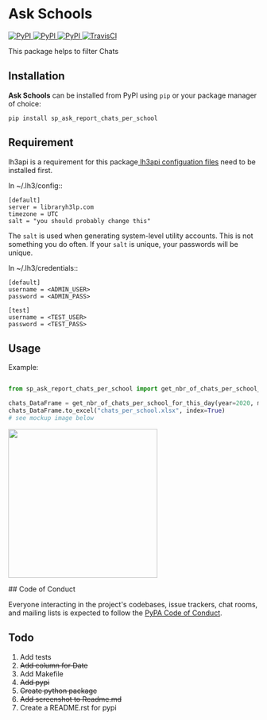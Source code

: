 # Ask Schools

[
![PyPI](https://img.shields.io/pypi/v/sp_ask_report_chats_per_school.svg)
![PyPI](https://img.shields.io/pypi/pyversions/sp_ask_report_chats_per_school.svg)
![PyPI](https://img.shields.io/github/license/guinslym/sp_ask_report_chats_per_school.svg)
](https://pypi.org/project/sp_ask_report_chats_per_school/)
[![TravisCI](https://travis-ci.org/guinslym/sp_ask_report_chats_per_school.svg?branch=master)](https://travis-ci.org/guinslym/sp_ask_report_chats_per_school)


This package helps to filter Chats


## Installation

**Ask Schools** can be installed from PyPI using `pip` or your package manager of choice:

```
pip install sp_ask_report_chats_per_school
```

## Requirement

lh3api is a requirement for this package[ lh3api configuation files](https://gitlab.com/libraryh3lp/libraryh3lp-sdk-python/) need to be installed first.


In ~/.lh3/config::

    [default]
    server = libraryh3lp.com
    timezone = UTC
    salt = "you should probably change this"

The `salt` is used when generating system-level utility accounts.
This is not something you do often.  If your `salt` is unique, your
passwords will be unique.

In ~/.lh3/credentials::

    [default]
    username = <ADMIN_USER>
    password = <ADMIN_PASS>

    [test]
    username = <TEST_USER>
    password = <TEST_PASS>


## Usage


Example:

```python

from sp_ask_report_chats_per_school import get_nbr_of_chats_per_school_for_this_day

chats_DataFrame = get_nbr_of_chats_per_school_for_this_day(year=2020, month=3, day=11)
chats_DataFrame.to_excel("chats_per_school.xlsx", index=True)
# see mockup image below
```
<p float="left">
<img src="images/mockup.png" width="300"/>
</p>
## Code of Conduct

Everyone interacting in the project's codebases, issue trackers, chat rooms, and mailing lists is expected to follow the [PyPA Code of Conduct](https://www.pypa.io/en/latest/code-of-conduct/).

## Todo

1.  Add tests
2.  ~~Add column for Date~~
3.  Add Makefile
4.  ~~Add pypi~~
5.  ~~Create python package~~
6.  ~~Add screenshot to Readme.md~~
7.  Create a README.rst for pypi
